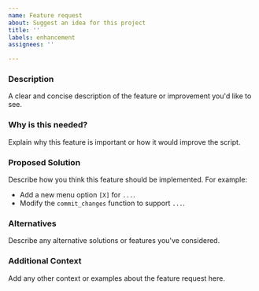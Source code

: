 ```yaml
---
name: Feature request
about: Suggest an idea for this project
title: ''
labels: enhancement
assignees: ''

---
```


### Description
A clear and concise description of the feature or improvement you'd like to see.

### Why is this needed?
Explain why this feature is important or how it would improve the script.

### Proposed Solution
Describe how you think this feature should be implemented. For example:
- Add a new menu option `[X]` for `...`.
- Modify the `commit_changes` function to support `...`.

### Alternatives
Describe any alternative solutions or features you've considered.

### Additional Context
Add any other context or examples about the feature request here.
